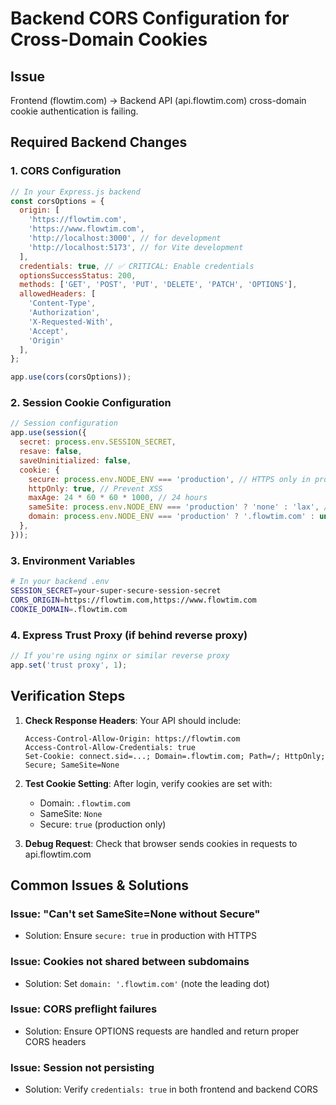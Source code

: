 # Backend CORS Configuration for Cross-Domain Cookies

## Issue
Frontend (flowtim.com) → Backend API (api.flowtim.com) cross-domain cookie authentication is failing.

## Required Backend Changes

### 1. CORS Configuration
```javascript
// In your Express.js backend
const corsOptions = {
  origin: [
    'https://flowtim.com',
    'https://www.flowtim.com',
    'http://localhost:3000', // for development
    'http://localhost:5173', // for Vite development
  ],
  credentials: true, // ✅ CRITICAL: Enable credentials
  optionsSuccessStatus: 200,
  methods: ['GET', 'POST', 'PUT', 'DELETE', 'PATCH', 'OPTIONS'],
  allowedHeaders: [
    'Content-Type', 
    'Authorization', 
    'X-Requested-With',
    'Accept',
    'Origin'
  ],
};

app.use(cors(corsOptions));
```

### 2. Session Cookie Configuration
```javascript
// Session configuration
app.use(session({
  secret: process.env.SESSION_SECRET,
  resave: false,
  saveUninitialized: false,
  cookie: {
    secure: process.env.NODE_ENV === 'production', // HTTPS only in production
    httpOnly: true, // Prevent XSS
    maxAge: 24 * 60 * 60 * 1000, // 24 hours
    sameSite: process.env.NODE_ENV === 'production' ? 'none' : 'lax', // ✅ CRITICAL for cross-domain
    domain: process.env.NODE_ENV === 'production' ? '.flowtim.com' : undefined, // ✅ CRITICAL: Share cookies across subdomains
  },
}));
```

### 3. Environment Variables
```bash
# In your backend .env
SESSION_SECRET=your-super-secure-session-secret
CORS_ORIGIN=https://flowtim.com,https://www.flowtim.com
COOKIE_DOMAIN=.flowtim.com
```

### 4. Express Trust Proxy (if behind reverse proxy)
```javascript
// If you're using nginx or similar reverse proxy
app.set('trust proxy', 1);
```

## Verification Steps

1. **Check Response Headers**: Your API should include:
   ```
   Access-Control-Allow-Origin: https://flowtim.com
   Access-Control-Allow-Credentials: true
   Set-Cookie: connect.sid=...; Domain=.flowtim.com; Path=/; HttpOnly; Secure; SameSite=None
   ```

2. **Test Cookie Setting**: After login, verify cookies are set with:
   - Domain: `.flowtim.com` 
   - SameSite: `None`
   - Secure: `true` (production only)

3. **Debug Request**: Check that browser sends cookies in requests to api.flowtim.com

## Common Issues & Solutions

### Issue: "Can't set SameSite=None without Secure"
- Solution: Ensure `secure: true` in production with HTTPS

### Issue: Cookies not shared between subdomains
- Solution: Set `domain: '.flowtim.com'` (note the leading dot)

### Issue: CORS preflight failures
- Solution: Ensure OPTIONS requests are handled and return proper CORS headers

### Issue: Session not persisting
- Solution: Verify `credentials: true` in both frontend and backend CORS